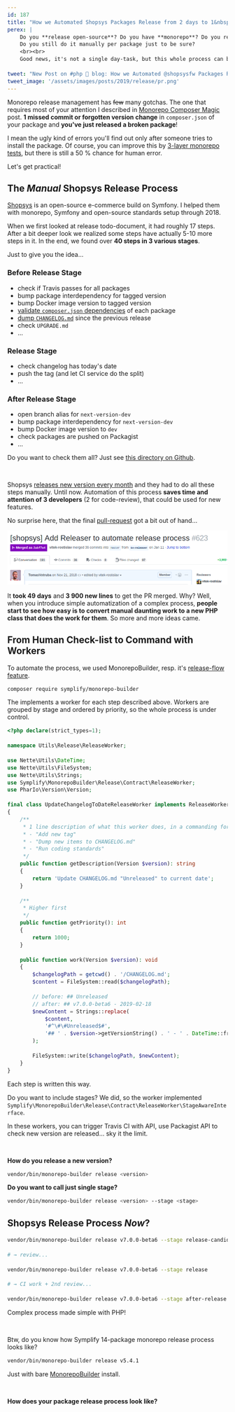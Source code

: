 ```yaml
---
id: 187
title: "How we Automated Shopsys Packages Release from 2 days to 1&nbsp;Console Command"
perex: |
    Do you **release open-source**? Do you have **monorepo**? Do you release over **10 monorepo packages at once**?
    Do you still do it manually per package just to be sure?
    <br><br>
    Good news, it's not a single day-task, but this whole process can be automated. Let's me show how we did it in Shopsys.

tweet: "New Post on #php 🐘 blog: How we Automated @shopsysfw Packages Release from 2 days to 1 Console Command     #monorepo #symfony #git #semver #composer #symplify"
tweet_image: '/assets/images/posts/2019/release/pr.png'
---
```


Monorepo release management has <strike>few</strike> many gotchas. The one that requires most of your attention I described in [Monorepo Composer Magic](/blog/2019/01/31/monorepo-composer-magic/) post. **1 missed commit or forgotten version change** in `composer.json` of your package and **you've just released a broken package**!

I mean the ugly kind of errors you'll find out only after someone tries to install the package. Of course, you can improve this by [3-layer monorepo tests](/blog/2018/11/22/how-to-test-monorepo-in-3-layers/), but there is still a 50 % chance for human error.

Let's get practical!

## The *Manual* Shopsys Release Process

[Shopsys](https://github.com/shopsys/shopsys) is an open-source e-commerce build on Symfony. I helped them with monorepo, Symfony and open-source standards setup through 2018.

When we first looked at release todo-document, it had roughly 17 steps. After a bit deeper look we realized some steps have actually 5-10 more steps in it. In the end, we found over **40 steps in 3 various stages**.

Just to give you the idea...

### Before Release Stage

- check if Travis passes for all packages
- bump package interdependency for tagged version
- bump Docker image version to tagged version
- [validate `composer.json` dependencies](/blog/2018/10/08/new-in-symplify-5-create-merge-and-split-monorepo-with-1-command/#2-validate-it) of each package
- [dump `CHANGELOG.md`](/blog/2018/06/25/let-changelog-linker-generate-changelog-for-you/) since the previous release
- check `UPGRADE.md`
- ...

### Release Stage

- check changelog has today's date
- push the tag (and let CI service do the split)
- ...

### After Release Stage

- open branch alias for `next-version-dev`
- bump package interdependency for `next-version-dev`
- bump Docker image version to `dev`
- check packages are pushed on Packagist
- ...

<p class="text-muted">
Do you want to check them all? Just see <a href="https://github.com/shopsys/shopsys/tree/master/utils/releaser/src/ReleaseWorker">this directory on Github</a>.
</p>

<br>

Shopsys [releases new version every month](https://github.com/shopsys/shopsys/releases) and they had to do all these steps manually. Until now. Automation of this process **saves time and attention of 3 developers** (2 for code-review), that could be used for new features.

No surprise here, that the final [pull-request](https://github.com/shopsys/shopsys/pull/623) got a bit out of hand...

<img src="/assets/images/posts/2019/release/pr.png" class="img-thumbnail text-center">

It **took 49 days** and **3 900 new lines** to get the PR merged. Why? Well, when you introduce simple automatization of a complex process, **people start to see how easy is to convert manual daunting work to a new PHP class that does the work for them**. So more and more ideas came.

## From Human Check-list to Command with Workers

To automate the process, we used MonorepoBuilder, resp. it's [release-flow feature](https://github.com/symplify/monorepobuilder#6-release-flow).

```bash
composer require symplify/monorepo-builder
```

The implements a worker for each step described above. Workers are grouped by stage and ordered by priority, so the whole process is under control.

```php
<?php declare(strict_types=1);

namespace Utils\Release\ReleaseWorker;

use Nette\Utils\DateTime;
use Nette\Utils\FileSystem;
use Nette\Utils\Strings;
use Symplify\MonorepoBuilder\Release\Contract\ReleaseWorker;
use PharIo\Version\Version;

final class UpdateChangelogToDateReleaseWorker implements ReleaseWorkerInterface
{
    /**
     * 1 line description of what this worker does, in a commanding form! e.g.:
     * - "Add new tag"
     * - "Dump new items to CHANGELOG.md"
     * - "Run coding standards"
     */
    public function getDescription(Version $version): string
    {
        return 'Update CHANGELOG.md "Unreleased" to current date';
    }

    /**
     * Higher first
     */
    public function getPriority(): int
    {
        return 1000;
    }

    public function work(Version $version): void
    {
        $changelogPath = getcwd() . '/CHANGELOG.md';
        $content = FileSystem::read($changelogPath);

        // before: ## Unreleased
        // after: ## v7.0.0-beta6 - 2019-02-18
        $newContent = Strings::replace(
            $content,
            '#^\#\#Unreleased$#',
            '## ' . $version->getVersionString() . ' - ' . DateTime::from('today')->format('Y-m-d')
        );

        FileSystem::write($changelogPath, $newContent);
    }
}
```

Each step is written this way.

<p class="text-muted">
Do you want to include stages? We did, so the worker implemented <code>Symplify\MonorepoBuilder\Release\Contract\ReleaseWorker\StageAwareInterface</code>.
</p>

In these workers, you can trigger Travis CI with API, use Packagist API to check new version are released... sky it the limit.

<br>

**How do you release a new version?**

```bash
vendor/bin/monorepo-builder release <version>
```

**Do you want to call just single stage?**

```bash
vendor/bin/monorepo-builder release <version> --stage <stage>
```

## Shopsys Release Process *Now*?

```bash
vendor/bin/monorepo-builder release v7.0.0-beta6 --stage release-candidate

# → review...

vendor/bin/monorepo-builder release v7.0.0-beta6 --stage release

# → CI work + 2nd review...

vendor/bin/monorepo-builder release v7.0.0-beta6 --stage after-release
```

Complex process made simple with PHP! <em class="fas fa-lg fa-check text-success"></em>

<br>

Btw, do you know how Symplify 14-package monorepo release process looks like?

```bash
vendor/bin/monorepo-builder release v5.4.1
```

Just with bare [MonorepoBuilder](https://github.com/Symplify/MonorepoBuilder) install.

<br>

**How does your package release process look like?**
